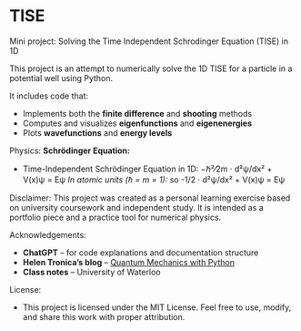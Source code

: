 # TISE
Mini project: Solving the Time Independent Schrodinger Equation (TISE) in 1D

This project is an attempt to numerically solve the 1D TISE for a particle in a potential well using Python. 

It includes code that:
- Implements both the **finite difference** and **shooting** methods
- Computes and visualizes **eigenfunctions** and **eigenenergies**
- Plots **wavefunctions** and **energy levels**

Physics:
**Schrödinger Equation:**
- Time-Independent Schrödinger Equation in 1D:
      −ℏ²⁄2m · d²ψ/dx² + V(x)ψ = Eψ
      *In atomic units (ℏ = m = 1):*
  so
      -1/2 · d²ψ/dx² + V(x)ψ = Eψ

Disclaimer:
This project was created as a personal learning exercise based on university coursework and independent study. It is intended as a portfolio piece and a practice tool for numerical physics.

Acknowledgements:
- **ChatGPT** – for code explanations and documentation structure
- **Helen Tronica’s blog** – [Quantum Mechanics with Python](https://helentronica.com/2014/09/04/quantum-mechanics-with-the-python/)
- **Class notes** – University of Waterloo

License:
- This project is licensed under the MIT License. Feel free to use, modify, and share this work with proper attribution.
